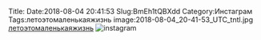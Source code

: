 Title:
Date:2018-08-04 20:41:53
Slug:BmEh1tQBXdd
Category:Инстаграм
Tags:летоэтомаленькаяжизнь
image:2018-08-04_20-41-53_UTC_tntl.jpg
[летоэтомаленькаяжизнь]({tag}летоэтомаленькаяжизнь)
![instagram]({attach}images/2018-08-04_20-41-53_UTC.jpg)
